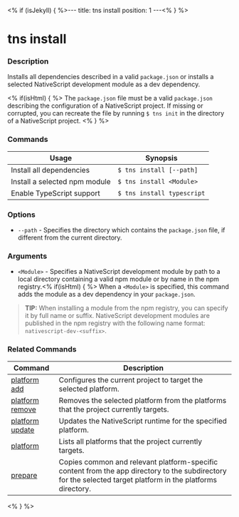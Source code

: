 <% if (isJekyll) { %>---
title: tns install
position: 1
---<% } %>

# tns install

### Description

Installs all dependencies described in a valid `package.json` or installs a selected NativeScript development module as a dev dependency.

<% if(isHtml) { %>
The `package.json` file must be a valid `package.json` describing the configuration of a NativeScript project. If missing or corrupted, you can recreate the file by running `$ tns init` in the directory of a NativeScript project.
<% } %>

### Commands

Usage | Synopsis
---|---
Install all dependencies | `$ tns install [--path]`
Install a selected npm module | `$ tns install <Module>`
Enable TypeScript support | `$ tns install typescript`

### Options

* `--path` - Specifies the directory which contains the `package.json` file, if different from the current directory.

### Arguments

* `<Module>` - Specifies a NativeScript development module by path to a local directory containing a valid npm module or by name in the npm registry.<% if(isHtml) { %> When a `<Module>` is specified, this command adds the module as a dev dependency in your `package.json`.

> **TIP:** When installing a module from the npm registry, you can specify it by full name or suffix. NativeScript development modules are published in the npm registry with the following name format: `nativescript-dev-<suffix>`.

### Related Commands

Command | Description
----------|----------
[platform add](platform-add.html) | Configures the current project to target the selected platform.
[platform remove](platform-remove.html) | Removes the selected platform from the platforms that the project currently targets.
[platform update](platform-update.html) | Updates the NativeScript runtime for the specified platform.
[platform](platform.html) | Lists all platforms that the project currently targets.
[prepare](prepare.html) | Copies common and relevant platform-specific content from the app directory to the subdirectory for the selected target platform in the platforms directory.
<% } %>
